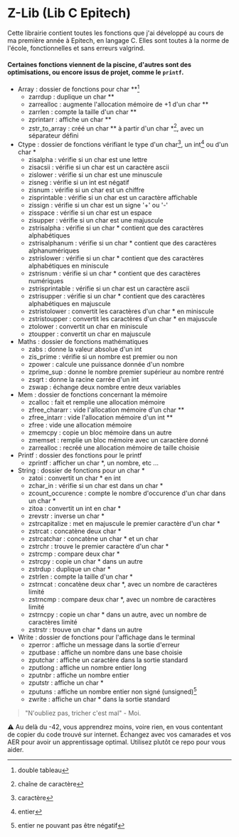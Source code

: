 # Z-Lib (Lib C Epitech)

Cette librairie contient toutes les fonctions que j'ai développé au cours de ma première année à Epitech, en langage C. Elles sont toutes à la norme de l'école, fonctionnelles et sans erreurs valgrind.

#### Certaines fonctions viennent de la piscine, d'autres sont des optimisations, ou encore issus de projet, comme le `printf`.

- Array : dossier de fonctions pour char **[^1]
  - zarrdup : duplique un char **
  - zarrealloc : augmente l'allocation mémoire de +1 d'un char **
  - zarrlen : compte la taille d'un char **
  - zprintarr : affiche un char **
  - zstr_to_array : créé un char ** à partir d'un char *[^2], avec un séparateur défini
- Ctype :  dossier de fonctions vérifiant le type d'un char[^3], un int[^4] ou d'un char *
  - zisalpha : vérifie si un char est une lettre
  - zisacsii : vérifie si un char est un caractère ascii
  - zislower : vérifie si un char est une minuscule
  - zisneg : vérifie si un int est négatif
  - zisnum : vérifie si un char est un chiffre
  - zisprintable : vérifie si un char est un caractère affichable
  - zissign : vérifie si un char est un signe '+' ou '-'
  - zisspace : vérifie si un char est un espace
  - zisupper : vérifie si un char est une majuscule
  - zstrisalpha : vérifie si un char * contient que des caractères alphabétiques
  - zstrisalphanum : vérifie si un char * contient que des caractères alphanumériques
  - zstrislower : vérifie si un char * contient que des caractères alphabétiques en miniscule
  - zstrisnum : vérifie si un char * contient que des caractères numériques
  - zstrisprintable : vérifie si un char est un caractère ascii
  - zstrisupper : vérifie si un char * contient que des caractères alphabétiques en majuscule
  - zstristolower : convertit les caractères d'un char * en miniscule
  - zstristoupper : convertit les caractères d'un char * en majuscule
  - ztolower : convertit un char en miniscule
  - ztoupper : convertit un char en majuscule
- Maths :  dossier de fonctions mathématiques
  - zabs : donne la valeur absolue d'un int
  - zis_prime : vérifie si un nombre est premier ou non
  - zpower : calcule une puissance donnée d'un nombre
  - zprime_sup : donne le nombre premier supérieur au nombre rentré
  - zsqrt : donne la racine carrée d'un int
  - zswap : échange deux nombre entre deux variables
- Mem : dossier de fonctions concernant la mémoire
  - zcalloc : fait et remplie une allocation mémoire
  - zfree_chararr : vide l'allocation mémoire d'un char **
  - zfree_intarr : vide l'allocation mémoire d'un int **
  - zfree : vide une allocation mémoire
  - zmemcpy : copie un bloc mémoire dans un autre
  - zmemset : remplie un bloc mémoire avec un caractère donné
  - zarrealloc : recréé une allocation mémoire de taille choisie
- Printf : dossier des fonctions pour le printf
  - zprintf : afficher un char *, un nombre, etc ...
- String : dossier de fonctions pour un char *
  - zatoi : convertit un char * en int
  - zchar_in : vérifie si un char est dans un char *
  - zcount_occurence : compte le nombre d'occurence d'un char dans un char *
  - zitoa : convertit un int en char *
  - zrevstr : inverse un char *
  - zstrcapitalize : met en majuscule le premier caractère d'un char *
  - zstrcat : concatène deux char *
  - zstrcatchar : concatène un char * et un char
  - zstrchr : trouve le premier caractère d'un char *
  - zstrcmp : compare deux char *
  - zstrcpy : copie un char * dans un autre
  - zstrdup : duplique un char *
  - zstrlen : compte la taille d'un char *
  - zstrncat : concatène deux char *, avec un nombre de caractères limité
  - zstrncmp : compare deux char *, avec un nombre de caractères limité
  - zstrncpy : copie un char * dans un autre, avec un nombre de caractères limité
  - zstrstr : trouve un char * dans un autre
- Write : dossier de fonctions pour l'affichage dans le terminal
  - zperror : affiche un message dans la sortie d'erreur
  - zputbase : affiche un nombre dans une base choisie
  - zputchar : affiche un caractère dans la sortie standard
  - zputlong : affiche un nombre entier long
  - zputnbr : affiche un nombre entier
  - zputstr : affiche un char *
  - zputuns : affiche un nombre entier non signé (unsigned)[^5]
  - zwrite : affiche un char * dans la sortie standard

> "N'oubliez pas, tricher c'est mal" - Moi.

:warning: Au delà du -42, vous apprendrez moins, voire rien, en vous contentant de copier du code trouvé sur internet. Échangez avec vos camarades et vos AER pour avoir un apprentissage optimal. Utilisez plutôt ce repo pour vous aider.

[^1]: double tableau
[^2]: chaîne de caractère
[^3]: caractère
[^4]: entier
[^5]: entier ne pouvant pas être négatif
